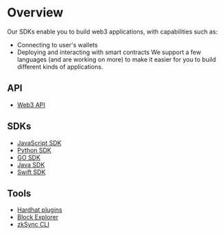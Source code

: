 # Overview

Our SDKs enable you to build web3 applications, with capabilities such as:

- Connecting to user's wallets
- Deploying and interacting with smart contracts
  We support a few languages (and are working on more) to make it easier for you to build different kinds of applications.

<TocHeader />
<TOC class="table-of-contents" :include-level="[2,3]" />

## API

- [Web3 API](./api.md)

## SDKs

- [JavaScript SDK](./js)
- [Python SDK](./python/getting-started.md)
- [GO SDK](./go/getting-started.md)
- [Java SDK](./java/getting-started.md)
- [Swift SDK](./swift/getting-started.md)

## Tools

- [Hardhat plugins](./hardhat)
- [Block Explorer](./tools/block-explorer/)
- [zkSync CLI](./tools/zksync-cli/)
